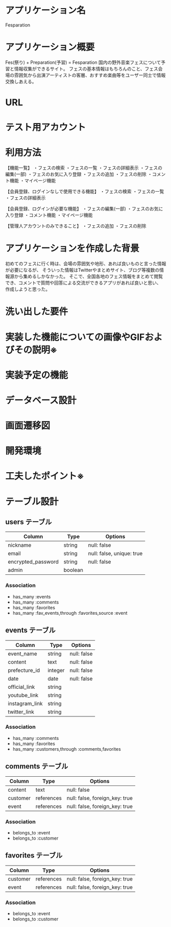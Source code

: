 # アプリケーション名
Fesparation

# アプリケーション概要
Fes(祭り) + Preparation(予習) = Fesparation
国内の野外音楽フェスについて予習と情報収集ができるサイト。
フェスの基本情報はもちろんのこと、フェス会場の雰囲気から出演アーティストの客層、おすすめ楽曲等をユーザー同士で情報交換しあえる。

# URL
<!-- デプロイ済みのURLを記載。 -->

# テスト用アカウント
<!-- ログイン機能等を実装した場合は、ログインに必要な情報を記載。またBasic認証等を設けている場合は、そのID/Passも記載。 -->

# 利用方法
【機能一覧】
・フェスの検索
・フェスの一覧
・フェスの詳細表示
・フェスの編集(一部)
・フェスのお気に入り登録
・フェスの追加
・フェスの削除
・コメント機能
・マイページ機能

【会員登録、ログインなしで使用できる機能】
・フェスの検索
・フェスの一覧
・フェスの詳細表示

【会員登録、ログインが必要な機能】
・フェスの編集(一部)
・フェスのお気に入り登録
・コメント機能
・マイページ機能

【管理人アカウントのみできること】
・フェスの追加
・フェスの削除

# アプリケーションを作成した背景
初めてのフェスに行く時は、会場の雰囲気や地形、あれば良いものと言った情報が必要になるが、
そういった情報はTwitterやまとめサイト、ブログ等複数の情報源から集めるしかなかった。
そこで、全国各地のフェス情報をまとめて閲覧でき、コメントで質問や回答による交流ができるアプリがあれば良いと思い、
作成しようと思った。

# 洗い出した要件
<!-- 要件定義スプレッドシートのURL -->

# 実装した機能についての画像やGIFおよびその説明※
<!-- 画像を添付 -->

# 実装予定の機能
<!-- 洗い出した要件の中から、今後実装予定の機能がある場合は、その機能を記載。 -->

# データベース設計
<!-- ER図を添付。 -->

# 画面遷移図
<!-- 画面遷移図を添付。 -->

# 開発環境
<!-- 使用した言語・サービスを記載。 -->

# 工夫したポイント※
<!-- 制作背景・使用技術・開発方法・タスク管理など、企業へＰＲしたい事柄 -->


# テーブル設計

## users テーブル

| Column             | Type    | Options                   |
| ------------------ | ------  | ------------------------  |
| nickname           | string  | null: false               |
| email              | string  | null: false, unique: true |
| encrypted_password | string  | null: false               |
| admin              | boolean |                           |

### Association
- has_many :events
- has_many :comments
- has_many :favorites
- has_many :fav_events,through :favorites,source :event


## events テーブル

| Column             | Type       | Options                        |
| ------------------ | ---------- | ------------------------------ |
| event_name         | string     | null: false                    |
| content            | text       | null: false                    |
| prefecture_id      | integer    | null: false                    |
| date               | date       | null: false                    |
| official_link      | string     |                                |
| youtube_link       | string     |                                |
| instagram_link     | string     |                                |
| twitter_link       | string     |                                |

### Association
- has_many :comments
- has_many :favorites
- has_many :customers,through :comments,favorites


## comments テーブル

| Column             | Type       | Options                        |
| ------------------ | ---------- | ------------------------------ |
| content            | text       | null: false                    |
| customer           | references | null: false, foreign_key: true |
| event              | references | null: false, foreign_key: true |

### Association
- belongs_to :event
- belongs_to :customer


## favorites テーブル

| Column             | Type       | Options                        |
| ------------------ | ---------- | ------------------------------ |
| customer           | references | null: false, foreign_key: true |
| event              | references | null: false, foreign_key: true |

### Association
- belongs_to :event
- belongs_to :customer
